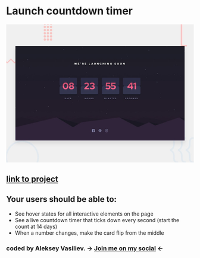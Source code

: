 # Launch countdown timer

![Design preview for the Launch countdown timer coding challenge](./design/desktop-preview.jpg)

## [link to project](#)

## Your users should be able to:

- See hover states for all interactive elements on the page
- See a live countdown timer that ticks down every second (start the count at 14 days)
- When a number changes, make the card flip from the middle

### coded by Aleksey Vasiliev. -> [Join me on my social](https://vk.com/alekseyvy) <-
